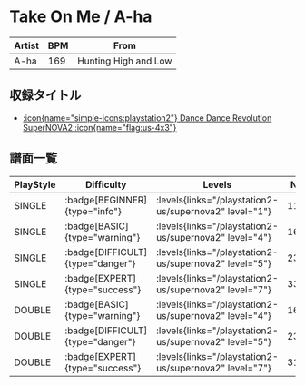 # Take On Me / A-ha

|Artist|BPM|From|
|------|---|----|
|A-ha|169|Hunting High and Low|

## 収録タイトル

- [:icon{name="simple-icons:playstation2"} Dance Dance Revolution SuperNOVA2 :icon{name="flag:us-4x3"}](/playstation2-us/supernova2)

## 譜面一覧

|PlayStyle|Difficulty|Levels|Notes|Movie|
|---------|----------|------|-----|-----|
|SINGLE| :badge[BEGINNER]{type="info"}| :levels{links="/playstation2-us/supernova2" level="1"}|113/8||
|SINGLE| :badge[BASIC]{type="warning"}| :levels{links="/playstation2-us/supernova2" level="4"}|163/10||
|SINGLE| :badge[DIFFICULT]{type="danger"}| :levels{links="/playstation2-us/supernova2" level="5"}|238/3||
|SINGLE| :badge[EXPERT]{type="success"}| :levels{links="/playstation2-us/supernova2" level="7"}|334/0||
|DOUBLE| :badge[BASIC]{type="warning"}| :levels{links="/playstation2-us/supernova2" level="4"}|163/10||
|DOUBLE| :badge[DIFFICULT]{type="danger"}| :levels{links="/playstation2-us/supernova2" level="5"}|238/1||
|DOUBLE| :badge[EXPERT]{type="success"}| :levels{links="/playstation2-us/supernova2" level="7"}|316/4||
